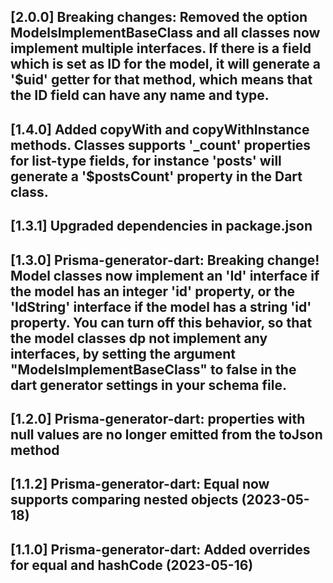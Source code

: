 ## [2.0.0] Breaking changes: Removed the option ModelsImplementBaseClass and all classes now implement multiple interfaces. If there is a field which is set as ID for the model, it will generate a '$uid' getter for that method, which means that the ID field can have any name and type.

## [1.4.0] Added copyWith and copyWithInstance methods. Classes supports '_count' properties for list-type fields, for instance 'posts' will generate a '$postsCount' property in the Dart class.

## [1.3.1] Upgraded dependencies in package.json

## [1.3.0] Prisma-generator-dart: Breaking change! Model classes now implement an 'Id' interface if the model has an integer 'id' property, or the 'IdString' interface if the model has a string 'id' property. You can turn off this behavior, so that the model classes dp not implement any interfaces, by setting the argument "ModelsImplementBaseClass" to false in the dart generator settings in your schema file.

## [1.2.0] Prisma-generator-dart: properties with null values are no longer emitted from the toJson method

## [1.1.2] Prisma-generator-dart: Equal now supports comparing nested objects  (2023-05-18)

## [1.1.0] Prisma-generator-dart: Added overrides for equal and hashCode (2023-05-16)


